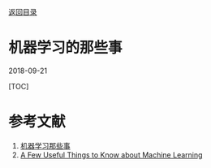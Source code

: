 [返回目录](./机器学习公开课.html)

# 机器学习的那些事

2018-09-21

[TOC]



# 参考文献

1. [机器学习那些事](https://blog.csdn.net/mousever/article/details/51418009)
2. [A Few Useful Things to Know about Machine Learning](https://homes.cs.washington.edu/~pedrod/papers/cacm12.pdf)

